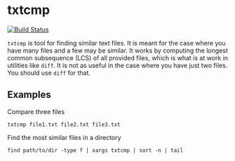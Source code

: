 txtcmp
======

[![Build Status](https://travis-ci.org/OEP/txtcmp.svg?branch=master)](https://travis-ci.org/OEP/txtcmp)

`txtcmp` is tool for finding similar text files. It is meant for the case where
you have many files and a few may be similar. It works by computing the longest
common subsequence (LCS) of all provided files, which is what is at work in
utilities like `diff`. It is not as useful in the case where you have just two
files. You should use `diff` for that.

Examples
--------

Compare three files

    txtcmp file1.txt file2.txt file3.txt

Find the most similar files in a directory

    find path/to/dir -type f | xargs txtcmp | sort -n | tail
